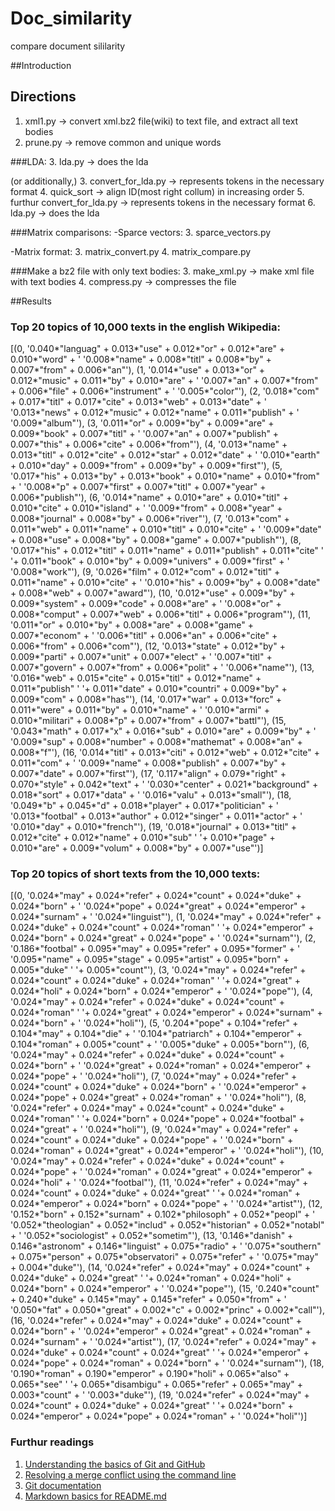 # Doc_similarity

compare document sililarity

##Introduction


## Directions
1. xml1.py -> convert xml.bz2 file(wiki) to text file, and extract all text bodies
2. prune.py -> remove common and unique words


###LDA:
3. lda.py -> does the lda

(or additionally,)
3. convert_for_lda.py -> represents tokens in the necessary format
4. quick_sort -> align ID(most right collum) in increasing order
5. furthur convert_for_lda.py -> represents tokens in the necessary format
6. lda.py -> does the lda


###Matrix comparisons:
-Sparce vectors:
3. sparce_vectors.py

-Matrix format:
3. matrix_convert.py
4. matrix_compare.py


###Make a bz2 file with only text bodies:
3. make_xml.py -> make xml file with text bodies
4. compress.py -> compresses the file


##Results

### Top 20 topics of 10,000 texts in the english Wikipedia:
[(0,
  '0.040*"languag" + 0.013*"use" + 0.012*"or" + 0.012*"are" + 0.010*"word" + '
  '0.008*"name" + 0.008*"titl" + 0.008*"by" + 0.007*"from" + 0.006*"an"'),
 (1,
  '0.014*"use" + 0.013*"or" + 0.012*"music" + 0.011*"by" + 0.010*"are" + '
  '0.007*"an" + 0.007*"from" + 0.006*"file" + 0.006*"instrument" + '
  '0.005*"color"'),
 (2,
  '0.018*"com" + 0.017*"titl" + 0.017*"cite" + 0.013*"web" + 0.013*"date" + '
  '0.013*"news" + 0.012*"music" + 0.012*"name" + 0.011*"publish" + '
  '0.009*"album"'),
 (3,
  '0.011*"or" + 0.009*"by" + 0.009*"are" + 0.009*"book" + 0.007*"titl" + '
  '0.007*"an" + 0.007*"publish" + 0.007*"this" + 0.006*"cite" + 0.006*"from"'),
 (4,
  '0.013*"name" + 0.013*"titl" + 0.012*"cite" + 0.012*"star" + 0.012*"date" + '
  '0.010*"earth" + 0.010*"day" + 0.009*"from" + 0.009*"by" + 0.009*"first"'),
 (5,
  '0.017*"his" + 0.013*"by" + 0.013*"book" + 0.010*"name" + 0.010*"from" + '
  '0.008*"p" + 0.007*"first" + 0.007*"titl" + 0.007*"year" + 0.006*"publish"'),
 (6,
  '0.014*"name" + 0.010*"are" + 0.010*"titl" + 0.010*"cite" + 0.010*"island" + '
  '0.009*"from" + 0.008*"year" + 0.008*"journal" + 0.008*"by" + 0.006*"river"'),
 (7,
  '0.013*"com" + 0.011*"web" + 0.011*"name" + 0.010*"titl" + 0.010*"cite" + '
  '0.009*"date" + 0.008*"use" + 0.008*"by" + 0.008*"game" + 0.007*"publish"'),
 (8,
  '0.017*"his" + 0.012*"titl" + 0.011*"name" + 0.011*"publish" + 0.011*"cite" '
  '+ 0.011*"book" + 0.010*"by" + 0.009*"univers" + 0.009*"first" + '
  '0.008*"work"'),
 (9,
  '0.026*"film" + 0.012*"com" + 0.012*"titl" + 0.011*"name" + 0.010*"cite" + '
  '0.010*"his" + 0.009*"by" + 0.008*"date" + 0.008*"web" + 0.007*"award"'),
 (10,
  '0.012*"use" + 0.009*"by" + 0.009*"system" + 0.009*"code" + 0.008*"are" + '
  '0.008*"or" + 0.008*"comput" + 0.007*"web" + 0.006*"titl" + 0.006*"program"'),
 (11,
  '0.011*"or" + 0.010*"by" + 0.008*"are" + 0.008*"game" + 0.007*"econom" + '
  '0.006*"titl" + 0.006*"an" + 0.006*"cite" + 0.006*"from" + 0.006*"com"'),
 (12,
  '0.013*"state" + 0.012*"by" + 0.009*"parti" + 0.007*"unit" + 0.007*"elect" + '
  '0.007*"titl" + 0.007*"govern" + 0.007*"from" + 0.006*"polit" + '
  '0.006*"name"'),
 (13,
  '0.016*"web" + 0.015*"cite" + 0.015*"titl" + 0.012*"name" + 0.011*"publish" '
  '+ 0.011*"date" + 0.010*"countri" + 0.009*"by" + 0.009*"com" + 0.008*"has"'),
 (14,
  '0.017*"war" + 0.013*"forc" + 0.011*"were" + 0.011*"by" + 0.010*"name" + '
  '0.010*"armi" + 0.010*"militari" + 0.008*"p" + 0.007*"from" + 0.007*"battl"'),
 (15,
  '0.043*"math" + 0.017*"x" + 0.016*"sub" + 0.010*"are" + 0.009*"by" + '
  '0.009*"sup" + 0.008*"number" + 0.008*"mathemat" + 0.008*"an" + 0.008*"f"'),
 (16,
  '0.014*"titl" + 0.013*"citi" + 0.012*"web" + 0.012*"cite" + 0.011*"com" + '
  '0.009*"name" + 0.008*"publish" + 0.007*"by" + 0.007*"date" + 0.007*"first"'),
 (17,
  '0.117*"align" + 0.079*"right" + 0.070*"style" + 0.042*"text" + '
  '0.030*"center" + 0.021*"background" + 0.018*"sort" + 0.017*"data" + '
  '0.016*"valu" + 0.013*"small"'),
 (18,
  '0.049*"b" + 0.045*"d" + 0.018*"player" + 0.017*"politician" + '
  '0.013*"footbal" + 0.013*"author" + 0.012*"singer" + 0.011*"actor" + '
  '0.010*"day" + 0.010*"french"'),
 (19,
  '0.018*"journal" + 0.013*"titl" + 0.012*"cite" + 0.012*"name" + 0.010*"sub" '
  '+ 0.010*"page" + 0.010*"are" + 0.009*"volum" + 0.008*"by" + 0.007*"use"')]

### Top 20 topics of short texts from the 10,000 texts:
[(0,
  '0.024*"may" + 0.024*"refer" + 0.024*"count" + 0.024*"duke" + 0.024*"born" + '
  '0.024*"pope" + 0.024*"great" + 0.024*"emperor" + 0.024*"surnam" + '
  '0.024*"linguist"'),
 (1,
  '0.024*"may" + 0.024*"refer" + 0.024*"duke" + 0.024*"count" + 0.024*"roman" '
  '+ 0.024*"emperor" + 0.024*"born" + 0.024*"great" + 0.024*"pope" + '
  '0.024*"surnam"'),
 (2,
  '0.186*"footbal" + 0.095*"may" + 0.095*"refer" + 0.095*"former" + '
  '0.095*"name" + 0.095*"stage" + 0.095*"artist" + 0.095*"born" + 0.005*"duke" '
  '+ 0.005*"count"'),
 (3,
  '0.024*"may" + 0.024*"refer" + 0.024*"count" + 0.024*"duke" + 0.024*"roman" '
  '+ 0.024*"great" + 0.024*"holi" + 0.024*"born" + 0.024*"emperor" + '
  '0.024*"pope"'),
 (4,
  '0.024*"may" + 0.024*"refer" + 0.024*"duke" + 0.024*"count" + 0.024*"roman" '
  '+ 0.024*"great" + 0.024*"emperor" + 0.024*"surnam" + 0.024*"born" + '
  '0.024*"holi"'),
 (5,
  '0.204*"pope" + 0.104*"refer" + 0.104*"may" + 0.104*"die" + '
  '0.104*"patriarch" + 0.104*"emperor" + 0.104*"roman" + 0.005*"count" + '
  '0.005*"duke" + 0.005*"born"'),
 (6,
  '0.024*"may" + 0.024*"refer" + 0.024*"duke" + 0.024*"count" + 0.024*"born" + '
  '0.024*"great" + 0.024*"roman" + 0.024*"emperor" + 0.024*"pope" + '
  '0.024*"holi"'),
 (7,
  '0.024*"may" + 0.024*"refer" + 0.024*"count" + 0.024*"duke" + 0.024*"born" + '
  '0.024*"emperor" + 0.024*"pope" + 0.024*"great" + 0.024*"roman" + '
  '0.024*"holi"'),
 (8,
  '0.024*"refer" + 0.024*"may" + 0.024*"count" + 0.024*"duke" + 0.024*"roman" '
  '+ 0.024*"born" + 0.024*"pope" + 0.024*"footbal" + 0.024*"great" + '
  '0.024*"holi"'),
 (9,
  '0.024*"may" + 0.024*"refer" + 0.024*"count" + 0.024*"duke" + 0.024*"pope" + '
  '0.024*"born" + 0.024*"roman" + 0.024*"great" + 0.024*"emperor" + '
  '0.024*"holi"'),
 (10,
  '0.024*"may" + 0.024*"refer" + 0.024*"duke" + 0.024*"count" + 0.024*"pope" + '
  '0.024*"roman" + 0.024*"great" + 0.024*"emperor" + 0.024*"holi" + '
  '0.024*"footbal"'),
 (11,
  '0.024*"refer" + 0.024*"may" + 0.024*"count" + 0.024*"duke" + 0.024*"great" '
  '+ 0.024*"roman" + 0.024*"emperor" + 0.024*"born" + 0.024*"pope" + '
  '0.024*"artist"'),
 (12,
  '0.152*"born" + 0.152*"surnam" + 0.102*"philosoph" + 0.052*"peopl" + '
  '0.052*"theologian" + 0.052*"includ" + 0.052*"historian" + 0.052*"notabl" + '
  '0.052*"sociologist" + 0.052*"sometim"'),
 (13,
  '0.146*"danish" + 0.146*"astronom" + 0.146*"linguist" + 0.075*"radio" + '
  '0.075*"southern" + 0.075*"person" + 0.075*"observatori" + 0.075*"refer" + '
  '0.075*"may" + 0.004*"duke"'),
 (14,
  '0.024*"refer" + 0.024*"may" + 0.024*"count" + 0.024*"duke" + 0.024*"great" '
  '+ 0.024*"roman" + 0.024*"holi" + 0.024*"born" + 0.024*"emperor" + '
  '0.024*"pope"'),
 (15,
  '0.240*"count" + 0.240*"duke" + 0.145*"may" + 0.145*"refer" + 0.050*"from" + '
  '0.050*"fat" + 0.050*"great" + 0.002*"c" + 0.002*"princ" + 0.002*"call"'),
 (16,
  '0.024*"refer" + 0.024*"may" + 0.024*"duke" + 0.024*"count" + 0.024*"born" + '
  '0.024*"emperor" + 0.024*"great" + 0.024*"roman" + 0.024*"surnam" + '
  '0.024*"artist"'),
 (17,
  '0.024*"refer" + 0.024*"may" + 0.024*"duke" + 0.024*"count" + 0.024*"great" '
  '+ 0.024*"emperor" + 0.024*"pope" + 0.024*"roman" + 0.024*"born" + '
  '0.024*"surnam"'),
 (18,
  '0.190*"roman" + 0.190*"emperor" + 0.190*"holi" + 0.065*"also" + 0.065*"see" '
  '+ 0.065*"disambigu" + 0.065*"refer" + 0.065*"may" + 0.003*"count" + '
  '0.003*"duke"'),
 (19,
  '0.024*"refer" + 0.024*"may" + 0.024*"count" + 0.024*"duke" + 0.024*"great" '
  '+ 0.024*"born" + 0.024*"emperor" + 0.024*"pope" + 0.024*"roman" + '
  '0.024*"holi"')]


### Furthur readings
1. [Understanding the basics of Git and GitHub](http://stackoverflow.com/questions/11816424/understanding-the-basics-of-git-and-github)
2. [Resolving a merge conflict using the command line](https://help.github.com/articles/resolving-a-merge-conflict-using-the-command-line/)
3. [Git documentation](https://git-scm.com/documentation)
4. [Markdown basics for README.md](https://guides.github.com/features/mastering-markdown/)

